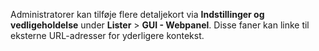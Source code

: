 <!-- markdownlint-disable-file MD041 -->
Administratorer kan tilføje flere detaljekort via **Indstillinger og vedligeholdelse** under **Lister** > **GUI - Webpanel**. Disse faner kan linke til eksterne URL-adresser for yderligere kontekst.
